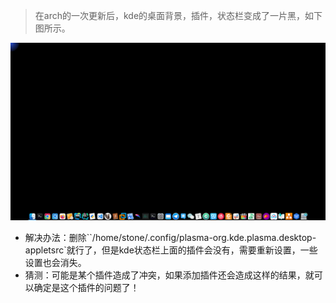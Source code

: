 > 在arch的一次更新后，kde的桌面背景，插件，状态栏变成了一片黑，如下图所示。

![kde-widgets](./Image/kde-widgets.png)

- 解决办法：删除``/home/stone/.config/plasma-org.kde.plasma.desktop-appletsrc`就行了，但是kde状态栏上面的插件会没有，需要重新设置，一些设置也会消失。
- 猜测：可能是某个插件造成了冲突，如果添加插件还会造成这样的结果，就可以确定是这个插件的问题了！

